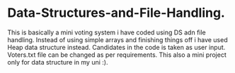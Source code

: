 # Data-Structures-and-File-Handling.
This is basically a mini voting system i have coded using DS adn file handling.
Instead of using simple arrays and finishing things off i have used Heap data structure instead.
Candidates in the code is taken as user input. 
Voters.txt file can be changed as per requirements.
This also a mini project only for data structure in my uni :).
